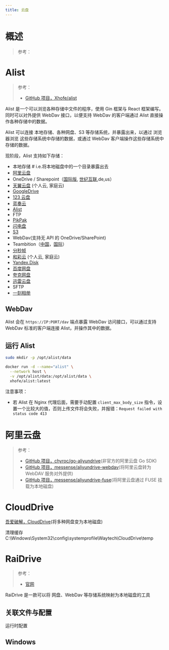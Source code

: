 ```yaml
---
title: 云盘
---
```


# 概述

> 参考：

# Alist

> 参考：
> - [GitHub 项目，Xhofe/alist](https://github.com/Xhofe/alist)

Alist 是一个可以浏览各种存储中文件的程序，使用 Gin 框架与 React 框架编写。同时可以对外提供 WebDav 接口，以便支持 WebDav 的客户端通过 Alist 直接操作各种存储中的数据。

Alist 可以连接 本地存储、各种网盘、S3 等存储系统，并暴露出来，以通过 浏览器浏览 这些存储系统中存储的数据，或通过 WebDav 客户端操作这些存储系统中存储的数据。

现阶段，Alist 支持如下存储：

- 本地存储 # i.e.将本地磁盘中的一个目录暴露出去
- [阿里云盘](https://www.aliyundrive.com/)
- OneDrive / Sharepoint（[国际版](https://www.office.com/), [世纪互联](https://portal.partner.microsoftonline.cn/),de,us）
- [天翼云盘](https://cloud.189.cn/) (个人云, 家庭云)
- [GoogleDrive](https://drive.google.com/)
- [123 云盘](https://www.123pan.com/)
- [蓝奏云](https://pc.woozooo.com/)
- [Alist](https://github.com/Xhofe/alist)
- FTP
- [PikPak](https://www.mypikpak.com/)
- [闪电盘](https://shandianpan.com/)
- [S3](https://aws.amazon.com/cn/s3/)
- WebDav(支持无 API 的 OneDrive/SharePoint)
- Teambition（[中国](https://www.teambition.com/)，[国际](https://us.teambition.com/)）
- [分秒帧](https://www.mediatrack.cn/)
- [和彩云](https://yun.139.com/) (个人云, 家庭云)
- [Yandex.Disk](https://disk.yandex.com/)
- [百度网盘](http://pan.baidu.com/)
- [夸克网盘](https://pan.quark.cn/)
- [迅雷云盘](https://pan.xunlei.com/)
- SFTP
- [一刻相册](https://photo.baidu.com/)

## WebDav

Alist 会在 `https://IP:PORT/dav` 端点暴露 WebDav 访问接口，可以通过支持 WebDav 标准的客户端连接 Alist，并操作其中的数据。

## 运行 Alist

```bash
sudo mkdir -p /opt/alist/data

docker run -d --name="alist" \
  --network host \
  -v /opt/alist/data:/opt/alist/data \
  xhofe/alist:latest
```

注意事项：

- 若 Alist 在 Nginx 代理后面，需要手动配置 `client_max_body_size` 指令，设置一个比较大的值，否则上传文件将会失败，并报错：`Request failed with status code 413`

# 阿里云盘

> 参考：
> - [GitHub 项目，chyroc/go-aliyundrive](https://github.com/chyroc/go-aliyundrive)(非官方的阿里云盘 Go SDK)
> - [GitHub 项目，messense/aliyundrive-webdav](https://github.com/messense/aliyundrive-webdav)(将阿里云盘转为 WebDAV 服务对外提供)
> - [GitHub 项目，messense/aliyundrive-fuse](https://github.com/messense/aliyundrive-fuse)(将阿里云盘通过 FUSE 挂载为本地磁盘)

# CloudDrive

[吾爱破解，CloudDrive](https://www.52pojie.cn/thread-1490131-1-1.html)(将多种网盘变为本地磁盘)

清理缓存
C:\Windows\System32\config\systemprofile\Waytech\CloudDrive\temp

# RaiDrive

> 参考：
> 
> - [官网](https://www.raidrive.com/)

RaiDrive 是一款可以将 网盘、WebDav 等存储系统映射为本地磁盘的工具

## 关联文件与配置

运行时配置

Windows
- 